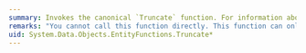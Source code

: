 ```yaml
---
summary: Invokes the canonical `Truncate` function. For information about the canonical `Truncate` function, see [Math Canonical Functions](~/docs/framework/data/adonet/ef/language-reference/math-canonical-functions.md).
remarks: "You cannot call this function directly. This function can only appear within a LINQ to Entities query.  \n  \n This function is translated to a corresponding function in the database."
uid: System.Data.Objects.EntityFunctions.Truncate*
---
```

